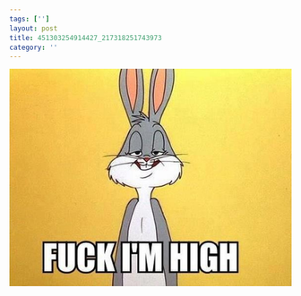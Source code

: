 ```yaml
---
tags: ['']
layout: post
title: 451303254914427_217318251743973
category: ''
---
```

![451303254914427_217318251743973](/uploads/2013-3-10-451303254914427_217318251743973.jpg)
